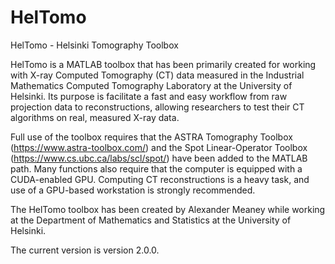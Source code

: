 # HelTomo
HelTomo - Helsinki Tomography Toolbox

HelTomo is a MATLAB toolbox that has been primarily created for working with X-ray Computed Tomography (CT) data measured in the Industrial Mathematics Computed Tomography Laboratory at the University of Helsinki. Its purpose is facilitate a fast and easy workflow from raw projection data to reconstructions, allowing researchers to test their CT algorithms on real, measured X-ray data.

Full use of the toolbox requires that the ASTRA Tomography Toolbox (https://www.astra-toolbox.com/) and the Spot Linear-Operator Toolbox (https://www.cs.ubc.ca/labs/scl/spot/) have been added to the MATLAB path. Many functions also require that the computer is equipped with a CUDA-enabled GPU. Computing CT reconstructions is a heavy task, and use of a GPU-based workstation is strongly recommended.

The HelTomo toolbox has been created by Alexander Meaney while working at the Department of Mathematics and Statistics at the University of Helsinki.

The current version is version 2.0.0.
